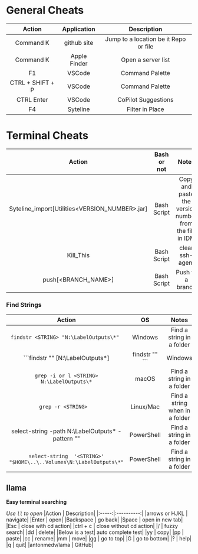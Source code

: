 # General Cheats
 |Action             | Application   | Description
 |:------------------:|:--------------:|:--------------:|
 |Command K          | github site   | Jump to a location be it Repo or file
 |Command K          | Apple Finder  | Open a server list
 |F1                 | VSCode        | Command Palette
 |CTRL + SHIFT + P   | VSCode        | Command Palette
 |CTRL Enter         | VSCode        | CoPilot Suggestions
 |F4                 | Syteline      | Filter in Place

# Terminal Cheats
 | Action | Bash or not | Notes |
 |:------:|:-----------:|:-----:|
 | Syteline_import[Utilities<VERSION_NUMBER>.jar] | Bash Script | Copy and paste the version number from the file in IDM |
 |Kill_This | Bash Script | clear ssh-agent |
 |push[<BRANCH_NAME>] | Bash Script | Push to a branch |

 ### Find Strings
 | Action | OS | Notes |
 |:------:|:--:|:-----:|
 |```findstr <STRING> "N:\LabelOutputs\*" ```| Windows | Find a string in a folder |
 |```findstr "<STRING>" [N:\LabelOutputs\*]|findstr "<STRING>" ```| Windows | Find a string in a folder |
 |```grep -i or l <STRING> N:\LabelOutputs\*``` | macOS | Find a string in a folder |
 |```grep -r <STRING>  ```| Linux/Mac | Find a string when in a folder |
 |select-string -path N:\LabelOutputs\* -pattern "<STRING>" | PowerShell | Find a string in a folder |
 |```select-string  '<STRING>' "$HOME\..\..Volumes\N:\LabelOutputs\*" ```  | PowerShell | Find a string in a folder|
  
## llama 
**Easy terminal searching**

*Use ```ll``` to open*
|Action | Description|
|:-----:|:----------:|
|arrows or HJKL | navigate|
|Enter | open|
|Backspace | go back|
|Space | open in new tab|
|Esc | close with cd action|
|ctrl + c | close without cd action|
|/ | fuzzy search|
|dd | delete|
|Below is a test| auto complete test|
|yy | copy|
|pp | paste|
|cc | rename|
|mm | move|
|gg | go to top|
|G | go to bottom|
|? | help|
|q | quit|
|antonmedv/lama | GitHub|

